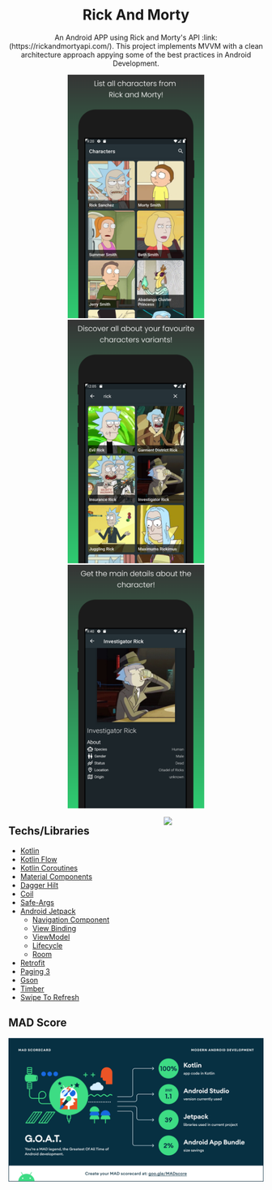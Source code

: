 <h1 align="center">Rick And Morty</h1>
<p align="center">
An Android APP using Rick and Morty's API :link: (https://rickandmortyapi.com/). This project implements MVVM with a clean architecture approach appying some of the best practices in Android Development.
</p>
<p align="middle">
  <img src="./media/app_1.png" width="270">
  <img src="./media/app_2.png" width="270">
  <img src="./media/app_3.png" width="270">
</p>

<img src="/media/app_preview.gif" align="right"  width="39%"/>

## Techs/Libraries
- [Kotlin](https://developer.android.com/kotlin)
- [Kotlin Flow](https://developer.android.com/kotlin/flow)
- [Kotlin Coroutines](https://github.com/Kotlin/kotlinx.coroutines)
- [Material Components](https://github.com/material-components/material-components-android)
- [Dagger Hilt](https://dagger.dev/hilt/)
- [Coil](https://github.com/coil-kt/coil)
- [Safe-Args](https://developer.android.com/guide/navigation/navigation-pass-data)
- [Android Jetpack](https://developer.android.com/jetpack)
  - [Navigation Component](https://developer.android.com/guide/navigation/navigation-getting-started)
  - [View Binding](https://developer.android.com/topic/libraries/view-binding)
  - [ViewModel](https://developer.android.com/topic/libraries/architecture/viewmodel)
  - [Lifecycle](https://developer.android.com/topic/libraries/architecture/lifecycle)
  - [Room](https://developer.android.com/training/data-storage/room)
- [Retrofit](https://square.github.io/retrofit/)
- [Paging 3](https://developer.android.com/topic/libraries/architecture/paging/v3-overview)
- [Gson](https://github.com/google/gson)
- [Timber](https://github.com/JakeWharton/timber)
- [Swipe To Refresh](https://developer.android.com/training/swipe/add-swipe-interface)

## MAD Score
[<img src="/media/mad_scorecard.png">](https://madscorecard.withgoogle.com/scorecards/3591633115/)
